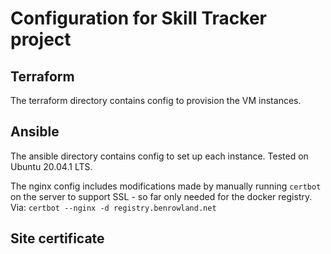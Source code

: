 # Configuration for Skill Tracker project

## Terraform

The terraform directory contains config to provision the VM instances.

## Ansible

The ansible directory contains config to set up each instance. Tested on Ubuntu 20.04.1 LTS.

The nginx config includes modifications made by manually running `certbot` on the server to support SSL - so far only needed for the docker registry.
Via: `certbot --nginx -d registry.benrowland.net`

## Site certificate

